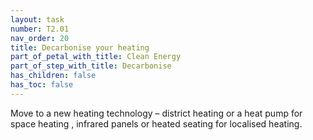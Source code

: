 ```yaml
---
layout: task
number: T2.01
nav_order: 20
title: Decarbonise your heating
part_of_petal_with_title: Clean Energy
part_of_step_with_title: Decarbonise 
has_children: false
has_toc: false
---
```


Move to a new heating technology – district heating or a heat pump for space heating , infrared panels or heated seating for localised heating.  
